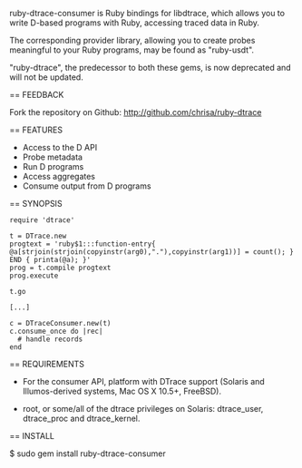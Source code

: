 ruby-dtrace-consumer is Ruby bindings for libdtrace, which allows you
to write D-based programs with Ruby, accessing traced data in Ruby.

The corresponding provider library, allowing you to create probes
meaningful to your Ruby programs, may be found as "ruby-usdt".

"ruby-dtrace", the predecessor to both these gems, is now deprecated
and will not be updated.

== FEEDBACK

Fork the repository on Github: http://github.com/chrisa/ruby-dtrace

== FEATURES
  
 * Access to the D API
 * Probe metadata
 * Run D programs
 * Access aggregates
 * Consume output from D programs

== SYNOPSIS

    require 'dtrace'

    t = DTrace.new 
    progtext = 'ruby$1:::function-entry{ @a[strjoin(strjoin(copyinstr(arg0),"."),copyinstr(arg1))] = count(); } END { printa(@a); }'
    prog = t.compile progtext
    prog.execute

    t.go

    [...]
    
    c = DTraceConsumer.new(t)
    c.consume_once do |rec|
      # handle records
    end

== REQUIREMENTS

 * For the consumer API, platform with DTrace support (Solaris and
   Illumos-derived systems, Mac OS X 10.5+, FreeBSD).
  
 * root, or some/all of the dtrace privileges on Solaris: dtrace_user,
   dtrace_proc and dtrace_kernel.

== INSTALL

 $ sudo gem install ruby-dtrace-consumer

